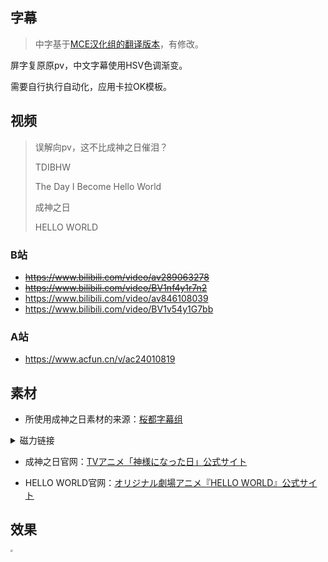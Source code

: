 ## 字幕

> 中字基于[MCE汉化组的翻译版本](https://www.acfun.cn/v/ac10437102)，有修改。

屏字复原原pv，中文字幕使用HSV色调渐变。

需要自行执行自动化，应用卡拉OK模板。

## 视频

> 误解向pv，这不比成神之日催泪？
>
> TDIBHW
>
> The Day I Become Hello World
>
> 成神之日
>
> HELLO WORLD

### B站

- ~~https://www.bilibili.com/video/av289063278~~
- ~~https://www.bilibili.com/video/BV1nf4y1r7n2~~
- https://www.bilibili.com/video/av846108039
- https://www.bilibili.com/video/BV1v54y1G7bb

### A站

- https://www.acfun.cn/v/ac24010819

## 素材

- 所使用成神之日素材的来源：[桜都字幕组](https://mikanani.me/Home/Episode/e33a2a232b4911e7f4f07d3f955280c64a79b4c5)

<details>
  <summary>磁力链接</summary>
  <code>magnet:?xt=urn:btih:e33a2a232b4911e7f4f07d3f955280c64a79b4c5&tr=http%3a%2f%2ft.nyaatracker.com%2fannounce&tr=http%3a%2f%2ftracker.kamigami.org%3a2710%2fannounce&tr=http%3a%2f%2fshare.camoe.cn%3a8080%2fannounce&tr=http%3a%2f%2fopentracker.acgnx.se%2fannounce&tr=http%3a%2f%2fanidex.moe%3a6969%2fannounce&tr=http%3a%2f%2ft.acg.rip%3a6699%2fannounce&tr=https%3a%2f%2ftr.bangumi.moe%3a9696%2fannounce&tr=udp%3a%2f%2ftr.bangumi.moe%3a6969%2fannounce&tr=http%3a%2f%2fopen.acgtracker.com%3a1096%2fannounce&tr=udp%3a%2f%2ftracker.opentrackr.org%3a1337%2fannounce</code>
</details>

- 成神之日官网：[TVアニメ「神様になった日」公式サイト](https://kamisama-day.jp/)

- HELLO WORLD官网：[オリジナル劇場アニメ『HELLO WORLD』公式サイト](https://hello-world-movie.com/)

## 效果

<img src="https://i0.hdslb.com/bfs/album/65c6502d9865b63670c34612c2964d398dd6ba21.jpg" style="zoom: 25%;" />

